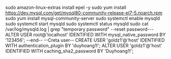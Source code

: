 sudo amazon-linux-extras install epel -y
sudo yum install https://dev.mysql.com/get/mysql80-community-release-el7-5.noarch.rpm
sudo yum install mysql-community-server
sudo systemctl enable mysqld
sudo systemctl start mysqld
sudo systemctl status mysqld
sudo cat /var/log/mysqld.log | grep "temporary password"
--reset password---
ALTER USER root@'localhost' IDENTIFIED WITH mysql_native_password BY '123456';
--end--
--Creta user--
CREATE USER 'goldz1'@'host' IDENTIFIED WITH authentication_plugin BY 'duyhoang1!';
ALTER USER 'goldz1'@'host' IDENTIFIED WITH caching_sha2_password BY 'Duyhoang1!';